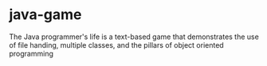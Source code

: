 # java-game
The Java programmer's life is a text-based game that demonstrates the use of file handing, multiple classes, and the pillars of object oriented programming
